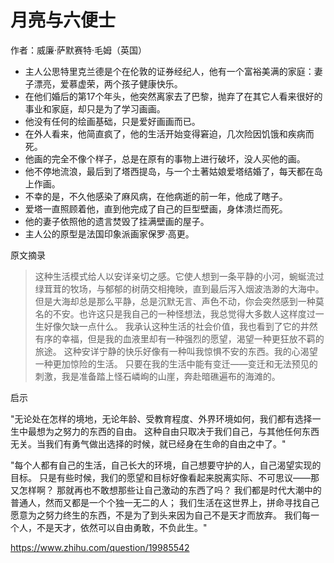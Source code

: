 # 月亮与六便士

作者：威廉·萨默赛特·毛姆（英国）

- 主人公思特里克兰德是个在伦敦的证券经纪人，他有一个富裕美满的家庭：妻子漂亮，爱慕虚荣，两个孩子健康快乐。
- 在他们婚后的第17个年头，他突然离家去了巴黎，抛弃了在其它人看来很好的事业和家庭，却只是为了学习画画。
- 他没有任何的绘画基础，只是爱好画画而已。
- 在外人看来，他简直疯了，他的生活开始变得窘迫，几次险因饥饿和疾病而死。
- 他画的完全不像个样子，总是在原有的事物上进行破坏，没人买他的画。
- 他不停地流浪，最后到了塔西提岛，与一个土著姑娘爱塔结婚了，每天都在岛上作画。
- 不幸的是，不久他感染了麻风病，在他病逝的前一年，他成了瞎子。
- 爱塔一直照顾着他，直到他完成了自己的巨型壁画，身体溃烂而死。
- 他的妻子依照他的遗言焚毁了挂满壁画的屋子。
- 主人公的原型是法国印象派画家保罗·高更。

原文摘录

> 这种生活模式给人以安详亲切之感。它使人想到一条平静的小河，蜿蜒流过绿茸茸的牧场，与郁郁的树荫交相掩映，直到最后泻入烟波浩渺的大海中。
但是大海却总是那么平静，总是沉默无言、声色不动，你会突然感到一种莫名的不安。也许这只是我自己的一种怪想法，我总觉得大多数人这样度过一生好像欠缺一点什么。
我承认这种生活的社会价值，我也看到了它的井然有序的幸福，但是我的血液里却有一种强烈的愿望，渴望一种更狂放不羁的旅途。
这种安详宁静的快乐好像有一种叫我惊惧不安的东西。我的心渴望一种更加惊险的生活。
只要在我的生活中能有变迁——变迁和无法预见的刺激，我是准备踏上怪石嶙峋的山崖，奔赴暗礁遍布的海滩的。

启示

"无论处在怎样的境地，无论年龄、受教育程度、外界环境如何，我们都有选择一生中最想为之努力的东西的自由。
这种自由只取决于我们自己，与其他任何东西无关。当我们有勇气做出选择的时候，就已经身在生命的自由之中了。"

"每个人都有自己的生活，自己长大的环境，自己想要守护的人，自己渴望实现的目标。
只是有些时候，我们的愿望和目标好像看起来脱离实际、不可思议——那又怎样啊？
那就再也不敢想那些让自己激动的东西了吗？
我们都是时代大潮中的普通人，然而又都是一个个独一无二的人；
我们生活在这世界上，拼命寻找自己愿意为之努力终生的东西，不是为了到头来因为自己不是天才而放弃。
我们每一个人，不是天才，依然可以自由勇敢，不负此生。"

https://www.zhihu.com/question/19985542
